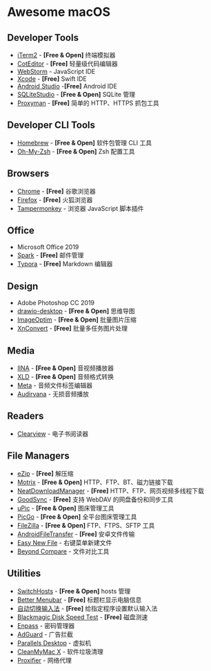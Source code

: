 # Awesome macOS

## Developer Tools

* [iTerm2](https://iterm2.com/index.html) - **[Free & Open]** 终端模拟器
* [CotEditor](https://apps.apple.com/cn/app/coteditor/id1024640650) - **[Free]** 轻量级代码编辑器
* [WebStorm](https://www.jetbrains.com/webstorm/) - JavaScript IDE
* [Xcode](https://apps.apple.com/cn/app/xcode/id497799835?mt=12) - **[Free]** Swift IDE
* [Android Studio](https://developer.android.google.cn/studio/) -**[Free]**  Android IDE
* [SQLiteStudio](https://sqlitestudio.pl/index.rvt) - **[Free & Open]** SQLite 管理
* [Proxyman](https://proxyman.io/) - **[Free]** 简单的 HTTP、HTTPS 抓包工具

## Developer CLI Tools

* [Homebrew](https://brew.sh) - **[Free & Open]** 软件包管理 CLI 工具
* [Oh-My-Zsh](https://ohmyz.sh) - **[Free & Open]** Zsh 配置工具

## Browsers

* [Chrome](https://google.cn/chrome/) - **[Free]** 谷歌浏览器
* [Firefox](http://www.firefox.com.cn/) - **[Free]** 火狐浏览器
* [Tampermonkey](https://www.tampermonkey.net) - 浏览器 JavaScript 脚本插件

## Office

* Microsoft Office 2019
* [Spark](https://apps.apple.com/cn/app/spark-readdle-%E5%87%BA%E5%93%81%E7%9A%84%E9%82%AE%E7%AE%B1%E5%BA%94%E7%94%A8/id1176895641?mt=12) - **[Free]** 邮件管理
* [Typora](https://typora.io) - **[Free]** Markdown 编辑器

## Design

* Adobe Photoshop CC 2019
* [drawio-desktop](https://github.com/jgraph/drawio-desktop) - **[Free & Open]** 思维导图
* [ImageOptim](https://imageoptim.com/mac) - **[Free & Open]** 批量图片压缩
* [XnConvert](https://www.xnview.com/en/xnconvert/) - **[Free]** 批量多任务图片处理

## Media

* [IINA](https://iina.io) - **[Free & Open]** 音视频播放器
* [XLD](https://tmkk.undo.jp/xld/index_e.html) - **[Free & Open]** 音频格式转换
* [Meta](https://apps.apple.com/cn/app/meta-music-tag-editor/id558317092?mt=12) - 音频文件标签编辑器
* [Audirvana](https://audirvana.com) - 无损音频播放

## Readers

* [Clearview](https://apps.apple.com/cn/app/clearview/id557090104?mt=12) - 电子书阅读器

## File Managers

* [eZip](https://ezip.awehunt.com) - **[Free]** 解压缩
* [Motrix](https://motrix.app) - **[Free & Open]** HTTP、FTP、BT、磁力链接下载
* [NeatDownloadManager](http://www.neatdownloadmanager.com/index.php/en/) - **[Free]** HTTP、FTP、网页视频多线程下载
* [GoodSync](https://www.goodsync.com) - **[Free]** 支持 WebDAV 的网盘备份和同步工具
* [uPic](https://github.com/gee1k/uPic) - **[Free & Open]** 图床管理工具
* [PicGo](https://github.com/Molunerfinn/PicGo) - **[Free & Open]** 全平台图床管理工具
* [FileZilla](https://filezilla-project.org/download.php?show_all=1) - **[Free & Open]** FTP、FTPS、SFTP 工具
* [AndroidFileTransfer](https://www.android.com/filetransfer/) - **[Free]** 安卓文件传输
* [Easy New File](https://apps.apple.com/cn/app/easy-new-file/id1162194131?mt=12) - 右键菜单新建文件
* [Beyond Compare](http://scootersoftware.com) - 文件对比工具

## Utilities

* [SwitchHosts](https://oldj.github.io/SwitchHosts/) - **[Free & Open]** hosts 管理
* [Better Menubar](https://apps.apple.com/cn/app/better-menubar/id1472818562?mt=12) - **[Free]** 标题栏显示电脑信息
* [自动切换输入法](https://apps.apple.com/cn/app/%E8%87%AA%E5%8A%A8%E5%88%87%E6%8D%A2%E8%BE%93%E5%85%A5%E6%B3%95/id1470350547?mt=12) - **[Free]** 给指定程序设置默认输入法
* [Blackmagic Disk Speed Test](https://apps.apple.com/cn/app/blackmagic-disk-speed-test/id425264550?mt=12) - **[Free]** 磁盘测速
* [Enpass](https://apps.apple.com/cn/app/enpass-password-manager/id732710998?mt=12) - 密码管理器
* [AdGuard](https://adguard.com/) - 广告拦截
* [Parallels Desktop](https://www.parallels.com/products/desktop/) - 虚拟机
* [CleanMyMac X](https://cleanmymac.com) - 软件垃圾清理
* [Proxifier](https://www.proxifier.com/) - 网络代理

